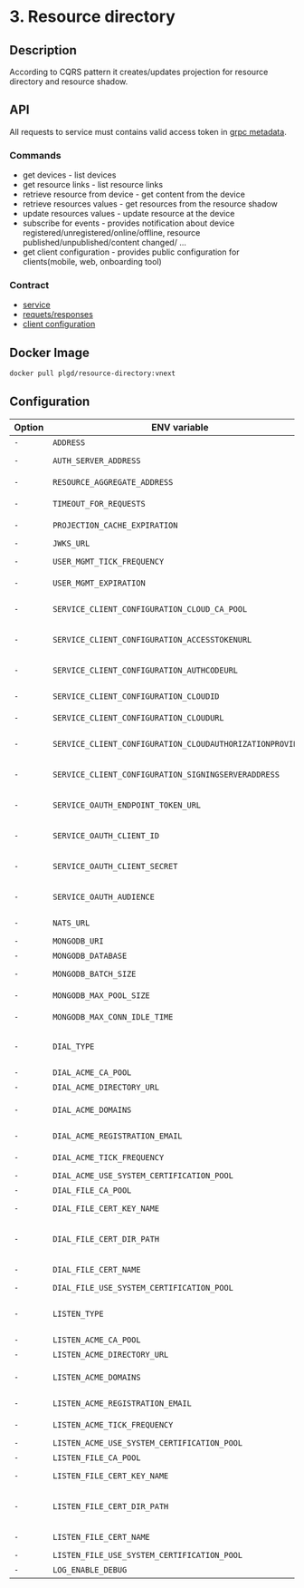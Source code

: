 # 3. Resource directory

## Description

According to CQRS pattern it creates/updates projection for resource directory and resource shadow.

## API

All requests to service must contains valid access token in [grpc metadata](https://github.com/grpc/grpc-go/blob/master/Documentation/grpc-auth-support.md#oauth2).

### Commands

- get devices - list devices
- get resource links - list resource links
- retrieve resource from device - get content from the device
- retrieve resources values - get resources from the resource shadow
- update resources values - update resource at the device
- subscribe for events - provides notification about device registered/unregistered/online/offline, resource published/unpublished/content changed/ ...
- get client configuration - provides public configuration for clients(mobile, web, onboarding tool)

### Contract

- [service](https://github.com/plgd-dev/cloud/blob/master/grpc-gateway/pb/service.proto)
- [requets/responses](https://github.com/plgd-dev/cloud/blob/master/grpc-gateway/pb/devices.proto)
- [client configuration](https://github.com/plgd-dev/cloud/blob/master/grpc-gateway/pb/clientConfiguration.proto)

## Docker Image

```bash
docker pull plgd/resource-directory:vnext
```

## Configuration

| Option | ENV variable | Type | Description | Default |
| ------ | --------- | ----------- | ------- | ------- |
| `-` | `ADDRESS` | string | `listen address` | `"0.0.0.0:9100"` |
| `-` | `AUTH_SERVER_ADDRESS` | string | `authoriztion server address` | `"127.0.0.1:9100"` |
| `-` | `RESOURCE_AGGREGATE_ADDRESS` | string | `resource aggregate address` | `"127.0.0.1:9100"` |
| `-` | `TIMEOUT_FOR_REQUESTS` | string | `wait for update/retrieve resource` | `10s` |
| `-` | `PROJECTION_CACHE_EXPIRATION` | string | `expiration time of projection` | `"30s"` |
| `-` | `JWKS_URL` | string | `url to get JSON Web Key` | `""` |
| `-` | `USER_MGMT_TICK_FREQUENCY` | string | `pull interval to refresh user devices` | `"15s"` |
| `-` | `USER_MGMT_EXPIRATION` | string | `expiration time of record about user devices` | `"1m"` |
| `-` | `SERVICE_CLIENT_CONFIGURATION_CLOUD_CA_POOL` | string | `path root CA which was used to signe coap-gw certificate` | `""` |
| `-` | `SERVICE_CLIENT_CONFIGURATION_ACCESSTOKENURL` | string | `url where user can get OAuth token via implicit flow` | `""` |
| `-` | `SERVICE_CLIENT_CONFIGURATION_AUTHCODEURL` | string | `url where user can get OAuth authorization code for the device` | `""` |
| `-` | `SERVICE_CLIENT_CONFIGURATION_CLOUDID` | string | `cloud id which is stored in coap-gw certificate` | `""` |
| `-` | `SERVICE_CLIENT_CONFIGURATION_CLOUDURL` | string | `cloud url for onboard device` | `""` |
| `-` | `SERVICE_CLIENT_CONFIGURATION_CLOUDAUTHORIZATIONPROVIDER` | string | `oauth authorization provider for onboard device` | `""` |
| `-` | `SERVICE_CLIENT_CONFIGURATION_SIGNINGSERVERADDRESS` | string | `address of ceritificate authority for plgd-dev/sdk` | `""` |  
| `-` | `SERVICE_OAUTH_ENDPOINT_TOKEN_URL` | string | `url to get service access token via OAUTH client credential flow` | `""` |
| `-` | `SERVICE_OAUTH_CLIENT_ID` | string | `client id for authentication to get access token` | `""` |
| `-` | `SERVICE_OAUTH_CLIENT_SECRET` | string | `secrest for authentication to get access token` | `""` |
| `-` | `SERVICE_OAUTH_AUDIENCE` | string | `refer to the resource servers that should accept the token` | `""` |
| `-` | `NATS_URL` | string | `url to nats messaging system` | `"nats://localhost:4222"` |
| `-` | `MONGODB_URI` | string | `uri to mongo database` | `"mongodb://localhost:27017"` |
| `-` | `MONGODB_DATABASE` | string | `name of database` | `"eventstore"` |
| `-` | `MONGODB_BATCH_SIZE` | int | `maximum number resources in one batch request`  | `16` |
| `-` | `MONGODB_MAX_POOL_SIZE` | int | `maximum parallel request to DB` | `16` |
| `-` | `MONGODB_MAX_CONN_IDLE_TIME` | string |  `maximum time of idle connection` | `"240s"` |
| `-` | `DIAL_TYPE` | string | `defines how to obtain dial TLS certificates - options: acme|file` | `"acme"` |
| `-` | `DIAL_ACME_CA_POOL` | string | `path to pem file of CAs` | `""` |
| `-` | `DIAL_ACME_DIRECTORY_URL` | string |  `url of acme directory` | `""` |
| `-` | `DIAL_ACME_DOMAINS` | string | `list of domains for which will be in certificate provided from acme` | `""` |
| `-` | `DIAL_ACME_REGISTRATION_EMAIL` | string | `registration email for acme` | `""` |
| `-` | `DIAL_ACME_TICK_FREQUENCY` | string | `interval of validate certificate` | `""` |
| `-` | `DIAL_ACME_USE_SYSTEM_CERTIFICATION_POOL` | bool | `load CAs from system` | `false` |
| `-` | `DIAL_FILE_CA_POOL` | string | tbd | `path to pem file of CAs` |
| `-` | `DIAL_FILE_CERT_KEY_NAME` | string | `name of pem certificate key file` | `""` |
| `-` | `DIAL_FILE_CERT_DIR_PATH` | string | `path to directory which contains DIAL_FILE_CERT_KEY_NAME and DIAL_FILE_CERT_NAME` | `""` |
| `-` | `DIAL_FILE_CERT_NAME` | string | `name of pem certificate file` | `""` |
| `-` | `DIAL_FILE_USE_SYSTEM_CERTIFICATION_POOL` | bool | `load CAs from system` | `false` |
| `-` | `LISTEN_TYPE` | string | `defines how to obtain listen TLS certificates - options: acme|file` | `"acme"` |
| `-` | `LISTEN_ACME_CA_POOL` | string | `path to pem file of CAs` | `""` |
| `-` | `LISTEN_ACME_DIRECTORY_URL` | string |  `url of acme directory` | `""` |
| `-` | `LISTEN_ACME_DOMAINS` | string | `list of domains for which will be in certificate provided from acme` | `""` |
| `-` | `LISTEN_ACME_REGISTRATION_EMAIL` | string | `registration email for acme` | `""` |
| `-` | `LISTEN_ACME_TICK_FREQUENCY` | string | `interval of validate certificate` | `""` |
| `-` | `LISTEN_ACME_USE_SYSTEM_CERTIFICATION_POOL` | bool | `load CAs from system` | `false` |
| `-` | `LISTEN_FILE_CA_POOL` | string | tbd | `path to pem file of CAs` |
| `-` | `LISTEN_FILE_CERT_KEY_NAME` | string | `name of pem certificate key file` | `""` |
| `-` | `LISTEN_FILE_CERT_DIR_PATH` | string | `path to directory which contains LISTEN_FILE_CERT_KEY_NAME and LISTEN_FILE_CERT_NAME` | `""` |
| `-` | `LISTEN_FILE_CERT_NAME` | string | `name of pem certificate file` | `""` |
| `-` | `LISTEN_FILE_USE_SYSTEM_CERTIFICATION_POOL` | bool | `load CAs from system` | `false` |
| `-` | `LOG_ENABLE_DEBUG` | bool | `debug logging` | `false` |
